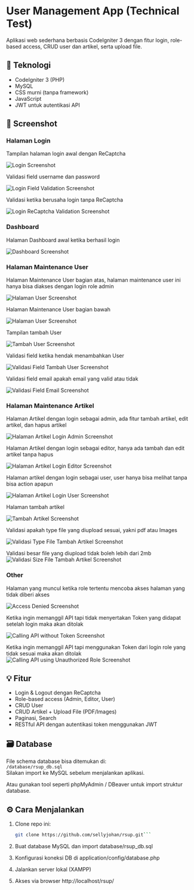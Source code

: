 # User Management App (Technical Test)

Aplikasi web sederhana berbasis CodeIgniter 3 dengan fitur login, role-based access, CRUD user dan artikel, serta upload file.

## 🔧 Teknologi
- CodeIgniter 3 (PHP)
- MySQL
- CSS murni (tanpa framework)
- JavaScript
- JWT untuk autentikasi API

## 📸 Screenshot

### Halaman Login
Tampilan halaman login awal dengan ReCaptcha

![Login Screenshot](login_page.png)

Validasi field username dan password

![Login Field Validation Screenshot](login_without_password_or_username.png)

Validasi ketika berusaha login tanpa ReCaptcha

![Login ReCaptcha Validation Screenshot](login_without_recaptcha.png)

### Dashboard
Halaman Dashboard awal ketika berhasil login

![Dashboard Screenshot](dashboard_page.png)

### Halaman Maintenance User
Halaman Maintenance User bagian atas, halaman maintenance user ini hanya bisa diakses dengan login role admin

![Halaman User Screenshot](user_page_1.png)

Halaman Maintenance User bagian bawah

![Halaman User Screenshot](user_page_2.png)

Tampilan tambah User

![Tambah User Screenshot](add_user.png)

Validasi field ketika hendak menambahkan User

![Validasi Field Tambah User Screenshot](add_user_validation.png)

Validasi field email apakah email yang valid atau tidak

![Validasi Field Email Screenshot](add_user_email_validation.png)

### Halaman Maintenance Artikel
Halaman Artikel dengan login sebagai admin, ada fitur tambah artikel, edit artikel, dan hapus artikel

![Halaman Artikel Login Admin Screenshot](artikel_page.png)

Halaman Artikel dengan login sebagai editor, hanya ada tambah dan edit artikel tanpa hapus

![Halaman Artikel Login Editor Screenshot](artikel_page_login_editor.png)

Halaman artikel dengan login sebagai user, user hanya bisa melihat tanpa bisa action apapun

![Halaman Artikel Login User Screenshot](artikel_page_login_user.png)

Halaman tambah artikel

![Tambah Artikel Screenshot](add_artikel.png)

Validasi apakah type file yang diupload sesuai, yakni pdf atau Images

![Validasi Type File Tambah Artikel Screenshot](add_artikel_file_type_validation.png)

Validasi besar file yang diupload tidak boleh lebih dari 2mb
![Validasi Size File Tambah Artikel Screenshot](add_artikel_size_validation.png)

### Other
Halaman yang muncul ketika role tertentu mencoba akses halaman yang tidak diberi akses

![Access Denied Screenshot](access_denied.png)

Ketika ingin memanggil API tapi tidak menyertakan Token yang didapat setelah login maka akan ditolak

![Calling API without Token Screenshot](call_api_without_token.png)

Ketika ingin memanggil API tapi menggunakan Token dari login role yang tidak sesuai maka akan ditolak
![Calling API using Unauthorized Role Screenshot](call_api_using_unauthorized_role.png)

## 💡 Fitur
- Login & Logout dengan ReCaptcha
- Role-based access (Admin, Editor, User)
- CRUD User
- CRUD Artikel + Upload File (PDF/Images)
- Paginasi, Search
- RESTful API dengan autentikasi token menggunakan JWT

## 🗃️ Database

File schema database bisa ditemukan di:  
`/database/rsup_db.sql`  
Silakan import ke MySQL sebelum menjalankan aplikasi.

Atau gunakan tool seperti phpMyAdmin / DBeaver untuk import struktur database.

## ⚙️ Cara Menjalankan
1. Clone repo ini:
   ```bash
   git clone https://github.com/sellyjohan/rsup.git```
   
2. Buat database MySQL dan import database/rsup_db.sql

3. Konfigurasi koneksi DB di application/config/database.php

4. Jalankan server lokal (XAMPP)

5. Akses via browser http://localhost/rsup/

 
